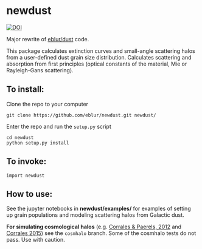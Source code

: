# newdust

[![DOI](https://zenodo.org/badge/DOI/10.5281/zenodo.7500048.svg)](https://doi.org/10.5281/zenodo.7500048)

Major rewrite of [eblur/dust](https://github.com/eblur/dust) code. 

This package calculates extinction curves and small-angle scattering halos from a user-defined dust grain size distribution.
Calculates scattering and absorption from first principles (optical constants of the material, Mie or Rayleigh-Gans scattering).

## To install:

Clone the repo to your computer
```
git clone https://github.com/eblur/newdust.git newdust/
```

Enter the repo and run the `setup.py` script
```
cd newdust
python setup.py install
```

## To invoke:

```
import newdust
```

## How to use:

See the jupyter notebooks in **newdust/examples/** 
for examples of setting up grain populations and modeling scattering halos from Galactic dust.

**For simulating cosmological halos** 
(e.g. [Corrales & Paerels, 2012](http://adsabs.harvard.edu/abs/2012ApJ...751...93C) and 
[Corrales 2015](http://adsabs.harvard.edu/abs/2015ApJ...805...23C))
see the `cosmhalo` branch. Some of the cosmhalo tests do not pass. Use with caution.
